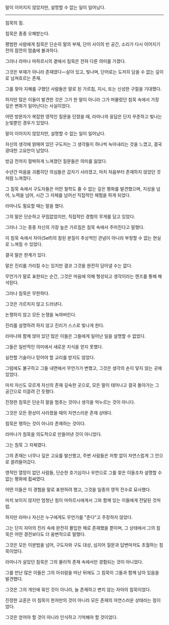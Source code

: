 말이 이어지지 않았지만, 설명할 수 없는 일이 일어났다.

---
침묵의 힘.

침묵은 종종 오해받는다.

평범한 사람에게 침묵은 단순히 말의 부재, 단어 사이의 빈 공간, 소리가 다시 이어지기 전의 잠깐의 멈춤에 불과하다.

그러나 라마나 마하르시의 곁에서 침묵은 전혀 다른 의미를 가졌다.

그것은 부재가 아니라 존재였다—살아 있고, 빛나며, 단어로는 도저히 담을 수 없는 깊이로 넘쳐흐르는 존재.

그를 찾아 지혜를 구했던 사람들은 말로 된 가르침, 지시, 또는 신성한 구절을 기대했다.

하지만 많은 이들이 발견한 것은 그가 한 말이 아니라 그가 머물렀던 침묵 속에서 가장 깊은 변화가 일어난다는 사실이었다.

어떤 방문자가 복잡한 영적인 질문을 던졌을 때, 라마나의 응답은 단지 꾸준하고 빛나는 눈빛뿐인 경우가 있었다.

말이 이어지지 않았지만, 설명할 수 없는 일이 일어났다.

자신의 생각에 얽매여 있던 구도자는 그 생각들이 하나씩 녹아내리는 것을 느꼈고, 결국 광대한 고요만이 남았다.

방금 전까지 절박하게 느껴졌던 질문들은 의미를 잃었다.

수년간 마음을 괴롭히던 의심들은 갑자기 사라졌고, 마치 처음부터 존재하지 않았던 것처럼 느껴졌다.

그 침묵 속에서 구도자들은 어떤 철학도 줄 수 없는 깊은 평화를 발견했으며, 지성을 넘어, 노력을 넘어, 시간 그 자체를 넘어선 직접적인 체험을 하게 되었다.

라마나도 필요할 때는 말을 했다.

그의 말은 단순하고 꾸밈없었지만, 직접적인 경험의 무게를 담고 있었다.

그러나 그는 종종 자신의 가장 높은 가르침은 침묵 속에서 주어진다고 말했다.

이 침묵 속에서 자아(Self)의 참된 본질이 추상적인 관념이 아니라 부정할 수 없는 현실로 느껴질 수 있었다.

결국 말은 한계가 있다.

말은 진리를 가리킬 수는 있지만 결코 그것을 완전히 담아낼 수는 없다.

무언가가 말로 표현되는 순간, 그것은 마음에 의해 형성되고 생각이라는 렌즈를 통해 해석된다.

그러나 침묵은 무한하다.

그것은 가르치지 않고 드러낸다.

논쟁하지 않고 모든 논쟁을 녹여버린다.

진리를 설명하려 하지 않고 진리가 스스로 빛나게 한다.

라마나와 함께 앉아 있던 많은 이들은 그들에게 일어난 일을 설명할 수 없었다.

그들은 일반적인 의미에서 새로운 지식을 얻지 못했다.

실천할 기술이나 믿어야 할 교리를 받지도 않았다.

그럼에도 불구하고 그들 내면에서 무언가가 변했고, 그것은 생각의 손이 닿지 않는 곳에 있었다.

마치 자신도 모르게 자신의 존재 깊숙한 곳으로, 모든 말이 태어나고 결국 돌아가는 그 공간으로 이끌려 간 듯했다.

진정한 침묵은 단순히 말을 멈추는 것이나 생각을 억누르는 것이 아니다.

그것은 모든 환상이 사라졌을 때의 자연스러운 존재 상태다.

침묵은 행하는 것이 아니라 존재하는 것이다.

라마나가 침묵을 의도적으로 만들어낸 것이 아니었다.

그는 침묵 그 자체였다.

그의 존재는 너무나 깊은 고요를 발산했고, 주변 사람들은 저항 없이 자연스럽게 그 안으로 끌려들어갔다.

영적인 열망이 없던 사람들, 단순한 호기심이나 우연으로 그를 찾은 이들조차 설명할 수 없는 평화에 휩싸였다.

어떤 이들은 이 경험을 말로 표현하려 했고, 그것을 일종의 영적 전수로 묘사했다.

마치 보이지 않지만 엄청난 힘이 마하르시에게서 그와 함께 있는 이들에게 전달된 것처럼.

하지만 라마나 자신은 누구에게도 무언가를 "준다"고 주장하지 않았다.

그는 단지 자아의 진리 속에 완전히 몰입한 채로 존재했을 뿐이며, 그 상태에서 그의 침묵은 어떤 경전보다도 더 웅변적으로 말했다.

그것은 모든 이분법을 넘어, 구도자와 구도 대상, 심지어 질문과 답변마저도 초월하는 침묵이었다.

라마나가 살았던 침묵은 그의 물리적 존재 속에서만 경험되는 것이 아니었다.

그를 만난 많은 이들은 그의 아쉬람을 떠난 뒤에도 그 침묵이 그들과 함께 남아 있음을 발견했다.

그것은 그의 개인에 묶인 것이 아니라, 늘 존재하고 변치 않는 자아의 침묵이었다.

진정한 교훈은 이 침묵이 현자만의 것이 아니라 모든 존재의 자연스러운 상태라는 점이었다.

그것은 얻어야 할 것이 아니라 인식하고 기억해야 할 것이었다.